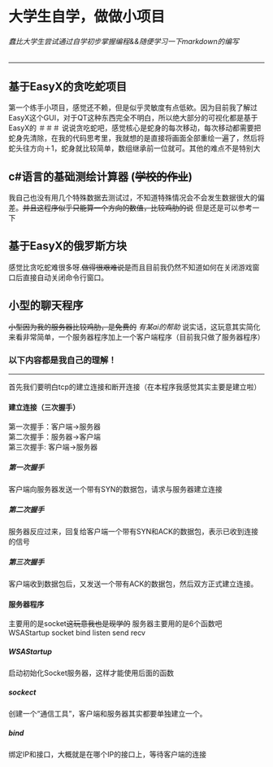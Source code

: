 # 大学生自学，做做小项目

###### *蠢比大学生尝试通过自学初步掌握编程&&随便学习一下markdown的编写*
---
## 基于EasyX的贪吃蛇项目
第一个练手小项目，感觉还不赖，但是似乎灵敏度有点低欸。因为目前我了解过EasyX这个GUI，对于QT这种东西完全不明白，所以绝大部分的可视化都是基于EasyX的
＃＃＃ 说说贪吃蛇吧，感觉核心是蛇身的每次移动，每次移动都需要把蛇身先清除，在我的代码思考里，我就想的是直接将画面全部重绘一遍了，然后将蛇头往方向＋1，蛇身就比较简单，数组继承前一位就可。其他的难点不是特别大
## c#语言的基础测绘计算器 (<s>学校的作业</s>)
我自己也没有用几个特殊数据去测试过，不知道特殊情况会不会发生数据很大的偏差。<s>并且这程序似乎只能算一个方向的数值，比较鸡肋的说</s>
但是还是可以参考一下
## 基于EasyX的俄罗斯方块
感觉比贪吃蛇难很多呀.<s>做得很艰难说是</s>而且目前我仍然不知道如何在关闭游戏窗口后直接自动关闭命令行窗口。
## 小型的聊天程序
<s>小型因为我的服务器比较鸡肋，是免费的</s>
*有某ai的帮助*
说实话，这玩意其实简化来看非常简单，一个服务器程序加上一个客户端程序（目前我只做了服务器程序）

### 以下内容都是我自己的理解！
---
首先我们要明白tcp的建立连接和断开连接（在本程序我感觉其实主要是建立啦）
#### 建立连接（三次握手）
第一次握手：客户端->服务器<br>
第二次握手：服务器->客户端<br>
第三次握手: 客户端->服务器<br>
##### 第一次握手
客户端向服务器发送一个带有SYN的数据包，请求与服务器建立连接
##### 第二次握手
服务器反应过来，回复给客户端一个带有SYN和ACK的数据包，表示已收到连接的信号
##### 第三次握手
客户端收到数据包后，又发送一个带有ACK的数据包，然后双方正式建立连接。
#### 服务器程序
主要用的是socket<s>这玩意我也是现学的</s>
服务器主要用的是6个函数吧 WSAStartup socket bind listen send recv
##### WSAStartup
启动初始化Socket服务器，这样才能使用后面的函数
##### sockect
创建一个“通信工具”，客户端和服务器其实都要单独建立一个。
##### bind
绑定IP和接口，大概就是在哪个IP的接口上，等待客户端的连接
